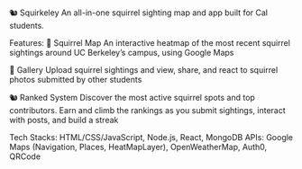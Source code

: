 🐿️ Squirkeley
An all-in-one squirrel sighting map and app built for Cal students.

Features:
🥜 Squirrel Map 
An interactive heatmap of the most recent squirrel sightings around UC Berkeley’s campus, using Google Maps

🐻 Gallery
Upload squirrel sightings and view, share, and react to squirrel photos submitted by other students

🐿 Ranked System
Discover the most active squirrel spots and top contributors. Earn and climb the rankings as you submit sightings, interact with posts, and build a streak

Tech Stacks: HTML/CSS/JavaScript, Node.js, React, MongoDB
APIs: Google Maps (Navigation, Places, HeatMapLayer), OpenWeatherMap, Auth0, QRCode
